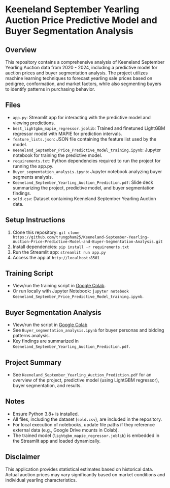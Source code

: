# Keeneland September Yearling Auction Price Predictive Model and Buyer Segmentation Analysis

## Overview
This repository contains a comprehensive analysis of Keeneland September Yearling Auction data from 2020 - 2024, including a predictive model for auction prices and buyer segmentation analysis. The project utilizes machine learning techniques to forecast yearling sale prices based on pedigree, conformation, and market factors, while also segmenting buyers to identify patterns in purchasing behavior.
## Files
- `app.py`: Streamlit app for interacting with the predictive model and viewing predictions.
- `best_lightgbm_mapie_regressor.joblib`: Trained and finetuned LightGBM regressor model with MAPIE for prediction intervals.
- `feature_lists.json`: JSON file containing the feature list used by the model.
- `Keeneland_September_Price_Predictive_Model_training.ipynb`: Jupyter notebook for training the predictive model.
- `requirements.txt`: Python dependencies required to run the project for running the app.py.
- `Buyer_segmentation_analysis.ipynb`: Jupyter notebook analyzing buyer segments analysis.
- `Keeneland_September_Yearling_Auction_Prediction.pdf`: Slide deck summarizing the project, predictive model, and buyer segmentation findings.
- `sold.csv`: Dataset containing Keeneland September Yearling Auction data.

## Setup Instructions
1. Clone this repository: `git clone https://github.com/trungpham25/Keeneland-September-Yearling-Auction-Price-Predictive-Model-and-Buyer-Segmentation-Analysis.git`
2. Install dependencies: `pip install -r requirements.txt`
3. Run the Streamlit app: `streamlit run app.py`
4. Access the app at `http://localhost:8501`

## Training Script
- View/run the training script in [Google Colab]([url](https://colab.research.google.com/drive/19FPz0p5FfiIdUrI9LVZeKdGqA8wkvzBt?usp=sharing)).
- Or run locally with Jupyter Notebook: `jupyter notebook Keeneland_September_Price_Predictive_Model_training.ipynb`.

## Buyer Segmentation Analysis
- View/run the script in [Google Colab]([url](https://colab.research.google.com/drive/1Ft8dUbhX5a80yUqGzscpyhdhAGi210e-?usp=sharing))
- See `Buyer_segmentation_analysis.ipynb` for buyer personas and bidding patterns analysis.
- Key findings are summarized in `Keeneland_September_Yearling_Auction_Prediction.pdf`.

## Project Summary
- See `Keeneland_September_Yearling_Auction_Prediction.pdf` for an overview of the project, predictive model (using LightGBM regressor), buyer segmentation, and results.

## Notes
- Ensure Python 3.8+ is installed.
- All files, including the dataset (`sold.csv`), are included in the repository.
- For local execution of notebooks, update file paths if they reference external data (e.g., Google Drive mounts in Colab).
- The trained model (`lightgbm_mapie_regressor.joblib`) is embedded in the Streamlit app and loaded dynamically.


## Disclaimer
This application provides statistical estimates based on historical data. Actual auction prices may vary significantly based on market conditions and individual yearling characteristics.
